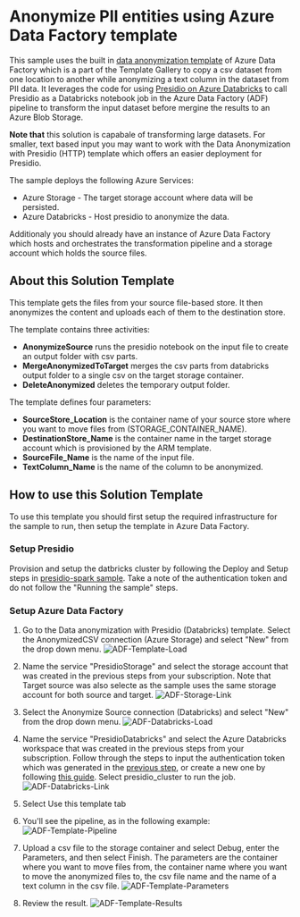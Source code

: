 # Anonymize PII entities using Azure Data Factory template

This sample uses the built in [data anonymization template](https://github.com/Azure/Azure-DataFactory/tree/main/templates/Data%20Anonymization%20with%20Presidio%20Databricks) of Azure Data Factory which is a part of the Template Gallery to copy a csv dataset from one location to another while anonymizing a text column in the dataset from PII data. It leverages the code for using [Presidio on Azure Databricks](../spark/index.md) to call Presidio as a Databricks notebook job in the Azure Data Factory (ADF) pipeline to transform the input dataset before mergine the results to an Azure Blob Storage.

**Note that** this solution is capabale of transforming large datasets. For smaller, text based input you may want to work with the Data Anonymization with Presidio (HTTP) template which offers an easier deployment for Presidio.

The sample deploys the following Azure Services:

* Azure Storage - The target storage account where data will be persisted.
* Azure Databricks - Host presidio to anonymize the data.

Additionaly you should already have an instance of Azure Data Factory which hosts and orchestrates the transformation pipeline and a storage account which holds the source files.

## About this Solution Template

This template gets the files from your source file-based store. It then anonymizes the content and uploads each of them to the destination store.

The template contains three activities:

* **AnonymizeSource** runs the presidio notebook on the input file to create an output folder with csv parts.
* **MergeAnonymizedToTarget** merges the csv parts from databricks output folder to a single csv on the target storage container.
* **DeleteAnonymized** deletes the temporary output folder.

The template defines four parameters:

* **SourceStore_Location** is the container name of your source store where you want to move files from (STORAGE_CONTAINER_NAME).
* **DestinationStore_Name** is the container name in the target storage account which is provisioned by the ARM template.
* **SourceFile_Name** is the name of the input file.
* **TextColumn_Name** is the name of the column to be anonymized.

## How to use this Solution Template

To use this template you should first setup the required infrastructure for the sample to run, then setup the template in Azure Data Factory.

### Setup Presidio

Provision and setup the datbricks cluster by following the Deploy and Setup steps in [presidio-spark sample](../spark/index.md#Pre-requisites).
Take a note of the authentication token and do not follow the "Running the sample" steps.

### Setup Azure Data Factory

1. Go to the Data anonymization with Presidio (Databricks) template. Select the AnonymizedCSV connection (Azure Storage) and select "New" from the drop down menu.
![ADF-Template-Load](images/data-anonymization-databricks-01.png)

2. Name the service "PresidioStorage" and select the storage account that was created in the previous steps from your subscription. Note that Target source was also selecte as the sample uses the same storage account for both source and target.
![ADF-Storage-Link](images/data-anonymization-databricks-02.png)

3. Select the Anonymize Source connection (Databricks) and select "New" from the drop down menu.
![ADF-Databricks-Load](images/data-anonymization-databricks-03.png)

4. Name the service "PresidioDatabricks" and select the Azure Databricks workspace that was created in the previous steps from your subscription. Follow through the steps to input the authentication token which was generated in the [previous step](../spark/index.md#Setup-Databricks), or create a new one by following [this guide](https://docs.microsoft.com/en-us/azure/databricks/dev-tools/api/latest/authentication). Select presidio_cluster to run the job.
![ADF-Databricks-Link](images/data-anonymization-databricks-04.png)

5. Select Use this template tab

6. You'll see the pipeline, as in the following example:
![ADF-Template-Pipeline](images/data-anonymization-databricks-05.png)

7. Upload a csv file to the storage container and select Debug, enter the Parameters, and then select Finish. The parameters are the container where you want to move files from, the container name where you want to move the anonymized files to, the csv file name and the name of a text column in the csv file.
![ADF-Template-Parameters](images/data-anonymization-databricks-06.png)

8. Review the result.
![ADF-Template-Results](images/data-anonymization-databricks-07.png)
